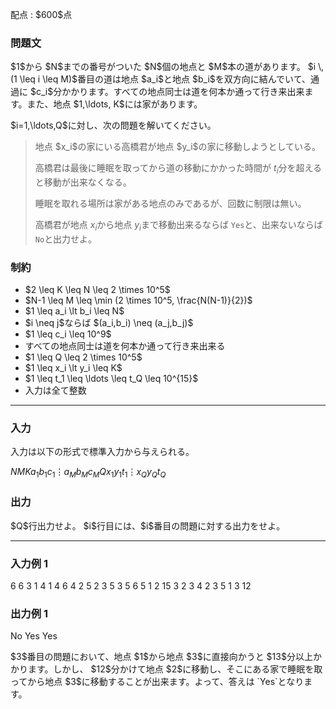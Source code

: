 
<div>

<span>

<span>

<p>
配点 : $600$点
</p>

<div>

<section>

### **問題文**

<p>
$1$から $N$までの番号がついた $N$個の地点と $M$本の道があります。 $i \, (1 \leq i \leq M)$番目の道は地点 $a_i$と地点 $b_i$を双方向に結んでいて、通過に $c_i$分かかります。すべての地点同士は道を何本か通って行き来出来ます。また、地点 $1,\ldots, K$には家があります。  
</p>

<p>
$i=1,\ldots,Q$に対し、次の問題を解いてください。  
</p>

<blockquote>

<p>
地点 $x_i$の家にいる高橋君が地点 $y_i$の家に移動しようとしている。

高橋君は最後に睡眠を取ってから道の移動にかかった時間が $t_i$分を超えると移動が出来なくなる。

睡眠を取れる場所は家がある地点のみであるが、回数に制限は無い。

高橋君が地点 $x_i$から地点 $y_i$まで移動出来るならば `Yes`と、出来ないならば `No`と出力せよ。
</p>

</blockquote>

</section>

</div>

<div>

<section>

### **制約**

<ul>

<li>
$2 \leq K \leq N \leq 2 \times 10^5$
</li>

<li>
$N-1 \leq M \leq \min (2 \times 10^5, \frac{N(N-1)}{2})$
</li>

<li>
$1 \leq a_i \lt b_i \leq N$
</li>

<li>
$i \neq j$ならば $(a_i,b_i) \neq (a_j,b_j)$
</li>

<li>
$1 \leq c_i \leq 10^9$
</li>

<li>
すべての地点同士は道を何本か通って行き来出来る
</li>

<li>
$1 \leq Q \leq 2 \times 10^5$
</li>

<li>
$1 \leq x_i \lt y_i \leq K$
</li>

<li>
$1 \leq t_1 \leq \ldots \leq t_Q \leq 10^{15}$
</li>

<li>
入力は全て整数
</li>

</ul>

</section>

</div>

---

<div>

<div>

<section>

### **入力**

<p>
入力は以下の形式で標準入力から与えられる。
</p>

<div>

$N$$M$$K$$a_1$$b_1$$c_1$$\vdots$$a_M$$b_M$$c_M$$Q$$x_1$$y_1$$t_1$$\vdots$$x_Q$$y_Q$$t_Q$
</div>

</section>

</div>

<div>

<section>

### **出力**

<p>
$Q$行出力せよ。 $i$行目には、$i$番目の問題に対する出力をせよ。
</p>

</section>

</div>

</div>

---

<div>

<section>

### **入力例 1**

<div>

6 6 3
1 4 1
4 6 4
2 5 2
3 5 3
5 6 5
1 2 15
3
2 3 4
2 3 5
1 3 12

</div>

</section>

</div>

<div>

<section>

### **出力例 1**

<div>

No
Yes
Yes

</div>

<p>
$3$番目の問題において、地点 $1$から地点 $3$に直接向かうと $13$分以上かかります。しかし、 $12$分かけて地点 $2$に移動し、そこにある家で睡眠を取ってから地点 $3$に移動することが出来ます。よって、答えは `Yes`となります。
</p>

</section>

</div>

</span>

</span>

</div>
